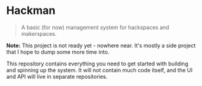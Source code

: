 # Hackman

> A basic (for now) management system for hackspaces and makerspaces.

**Note:** This project is not ready yet - nowhere near. It's mostly a side project that I hope to dump some more time into.

This repository contains everything you need to get started with building and spinning up the system. It will not contain much code itself, and the UI and API will live in separate repositories.
